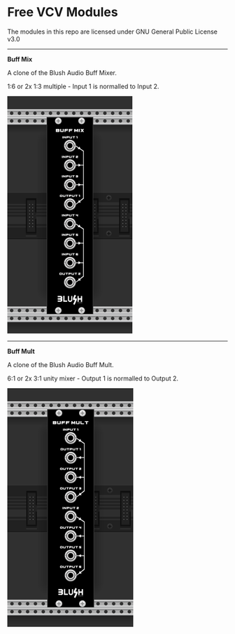 # Free VCV Modules
The modules in this repo are licensed under GNU General Public License v3.0
***

**Buff Mix**

A clone of the Blush Audio Buff Mixer.

1:6 or 2x 1:3 multiple - Input 1 is normalled to Input 2.

![BuffMix](https://github.com/BlushAudioLab/BlushAudioVCVFreeModules/blob/master/Screenshots/buffmix.png)

***
	
**Buff Mult**

A clone of the Blush Audio Buff Mult.
 
6:1 or 2x 3:1 unity mixer - Output 1 is normalled to Output 2.

![BuffMix](https://github.com/BlushAudioLab/BlushAudioVCVFreeModules/blob/master/Screenshots/buffmult.png)

